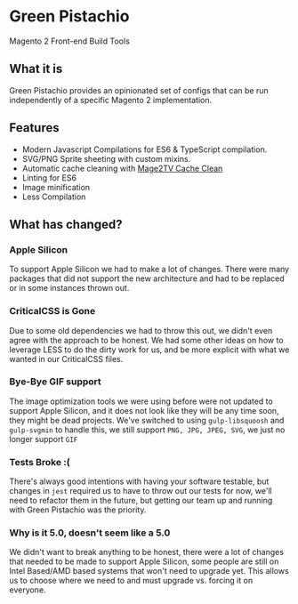 # Green Pistachio

Magento 2 Front-end Build Tools

## What it is

Green Pistachio provides an opinionated set of configs
that can be run independently of a specific Magento 2 implementation.

## Features

* Modern Javascript Compilations for ES6 & TypeScript compilation.
* SVG/PNG Sprite sheeting with custom mixins.
* Automatic cache cleaning with [Mage2TV Cache Clean](https://github.com/mage2tv/magento-cache-clean)
* Linting for ES6
* Image minification
* Less Compilation

## What has changed?

### Apple Silicon
To support Apple Silicon we had to make a lot of changes.  There were many packages that did not support the new architecture and had to be replaced or in some instances thrown out.

### CriticalCSS is Gone
Due to some old dependencies we had to throw this out, we didn't even agree with the approach to be honest.  We had some other ideas on how to leverage LESS to do the dirty work for us, and be more explicit with what we wanted in our CriticalCSS files.

### Bye-Bye GIF support
The image optimization tools we were using before were not updated to support Apple Silicon, and it does not look like they will be any time soon, they might be dead projects.  We've switched to using `gulp-libsquoosh` and `gulp-svgmin` to handle this, we still support `PNG, JPG, JPEG, SVG`, we just no longer support `GIF`

### Tests Broke :(
There's always good intentions with having your software testable, but changes in `jest` required us to have to throw out our tests for now, we'll need to refactor them in the future, but getting our team up and running with Green Pistachio was the priority.

### Why is it 5.0, doesn't seem like a 5.0
We didn't want to break anything to be honest, there were a lot of changes that needed to be made to support Apple Silicon, some people are still on Intel Based/AMD based systems that won't need to upgrade yet. This allows us to choose where we need to and must upgrade vs. forcing it on everyone.
